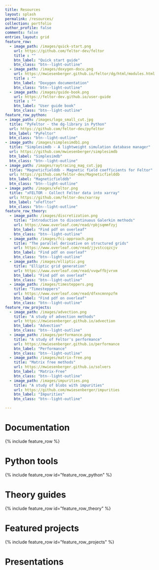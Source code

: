 ```yaml
---
title: Resources
layout: splash
permalink: /resources/
collection: portfolio
author_profile: false
comments: false
entries_layout: grid
feature_row:
  - image_path: /images/quick-start.png
    url: https://github.com/feltor-dev/feltor
    title : ""
    btn_label: "Quick start guide"
    btn_class: "btn--light-outline"
  - image_path: /images/doxygen-docu.png
    url: https://mwiesenberger.github.io/feltor/dg/html/modules.html
    title : ""
    btn_label: "Doxygen documentation"
    btn_class: "btn--light-outline"
  - image_path: /images/guide-book.png
    url: https://feltor-dev.github.io/user-guide
    title : ""
    btn_label: "User guide book"
    btn_class: "btn--light-outline"
feature_row_python:
- image_path: /images/logo_small_cut.jpg
  title: "PyFeltor - the dg-library in Python"
  url: https://github.com/feltor-dev/pyfeltor
  btn_label: "PyFeltor"
  btn_class: "btn--light-outline"
- image_path: /images/simplesimdb1.png
  title: "Simplesimdb - A lightweight simulation database manager"
  url: https://github.com/mwiesenberger/simplesimdb
  btn_label: "Simplesimdb"
  btn_class: "btn--light-outline"
- image_path: /images/raytracing_mag_cut.jpg
  title: "Magneticfielddb - Magnetic field coefficients for Feltor"
  url: https://github.com/feltor-dev/Magneticfielddb
  btn_label: "Magneticfielddb"
  btn_class: "btn--light-outline"
- image_path: /images/xFeltor.png
  title: "xFELTOR - Collect Feltor data into xarray"
  url: https://github.com/feltor-dev/xarray
  btn_label: "xFefltor"
  btn_class: "btn--light-outline"
feature_row_theory:
  - image_path: /images/discretization.png
    title: "Introduction to discontinuous Galerkin methods"
    url: https://www.overleaf.com/read/rpbjsqmmfzyj
    btn_label: "Find pdf on overleaf"
    btn_class: "btn--light-outline"
  - image_path: /images/fci-approach.png
    title: "The parallel derivative on structured grids"
    url: https://www.overleaf.com/read/jjvstccqzcjv
    btn_label: "Find pdf on overleaf"
    btn_class: "btn--light-outline"
  - image_path: /images/elliptic.png
    title: "Elliptic grid generation"
    url: https://www.overleaf.com/read/vvqwffbjvrxm
    btn_label: "Find pdf on overleaf"
    btn_class: "btn--light-outline"
  - image_path: /images/timesteppers.png
    title: "Timesteppers"
    url: https://www.overleaf.com/read/dfxncmnnpzfm
    btn_label: "Find pdf on overleaf"
    btn_class: "btn--light-outline"
feature_row_projects:
  - image_path: /images/advection.png
    title: "A study of advection methods"
    url: https://mwiesenberger.github.io/advection
    btn_label: "Advection"
    btn_class: "btn--light-outline"
  - image_path: /images/performance.png
    title: "A study of Feltor's performance"
    url: https://mwiesenberger.github.io/performance
    btn_label: "Performance"
    btn_class: "btn--light-outline"
  - image_path: /images/matrix-free.png
    title: "Matrix free methods"
    url: https://mwiesenberger.github.io/solvers
    btn_label: "Matrix-Free"
    btn_class: "btn--light-outline"
  - image_path: /images/impurities.png
    title: "A study of blobs with impurities"
    url: https://github.com/mwiesenberger/impurities
    btn_label: "Impurities"
    btn_class: "btn--light-outline"

---
```

<!--
  - image_path: /images/doxygen-docu.png
    url: /doc/dg/html/modules.html
-->
# Documentation
{% include feature_row %}

# Python tools

{% include feature_row id="feature_row_python" %}

# Theory guides

{% include feature_row id="feature_row_theory" %}

# Featured projects

{% include feature_row id="feature_row_projects" %}

# Presentations
<!--Get the samples from https://www.adobe.com/go/pdfembedapi_samples -->

<html>

<head>
 <title>Adobe Document Services PDF Embed API Sample</title>
 <meta charset="utf-8"/>
 <meta http-equiv="X-UA-Compatible" content="IE=edge,chrome=1"/>
 <meta id="viewport" name="viewport" content="width=device-width, initial-scale=1"/>
</head>

<body style="margin: 0px">
 <div id="adobe-dc-view" style="height: 460px; width: 650px; margin: 10px;"></div>
<script src="https://documentcloud.adobe.com/view-sdk/main.js"></script>
<script type="text/javascript">
	document.addEventListener("adobe_dc_view_sdk.ready", function(){
		var adobeDCView = new AdobeDC.View({
            <!-- To make it work, open website as localhost:4000 -->
            clientId: "21ffcb718aa34dc793dfc7a08f9dca1b",
            <!-- localhost clientId: "edc00577719e4c0ead044d48d3c3efc1", -->
            divId: "adobe-dc-view"});
		adobeDCView.previewFile({
			content:{location: {url: "/_includes/FeltorNeutralHeader.pdf"}},
			metaData:{fileName: "GPU programming in practice"}
		}, {embedMode: "SIZED_CONTAINER"});
	});
</script>
</body>


 <div id="adobe-dc-view2" style="height: 460px; width: 650px; margin: 10px;"></div>
<script src="https://documentcloud.adobe.com/view-sdk/main.js"></script>
<script type="text/javascript">
	document.addEventListener("adobe_dc_view_sdk.ready", function(){
		var adobeDCView = new AdobeDC.View({
            <!-- To make it work, open website as localhost:4000 -->
            clientId: "21ffcb718aa34dc793dfc7a08f9dca1b",
            <!--clientId: "edc00577719e4c0ead044d48d3c3efc1",-->
            divId: "adobe-dc-view2"});
		adobeDCView.previewFile({
			content:{location: {url: "/_includes/Presentation__Intro_dG.pdf"}},
			metaData:{fileName: "Introduction to dG methods"}
		}, {embedMode: "SIZED_CONTAINER"});
	});
</script>

</html>
